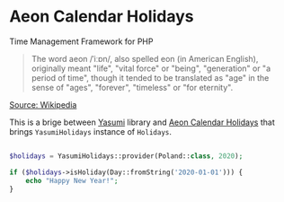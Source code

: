 # Aeon Calendar Holidays 

Time Management Framework for PHP

> The word aeon /ˈiːɒn/, also spelled eon (in American English), originally meant "life", "vital force" or "being", 
> "generation" or "a period of time", though it tended to be translated as "age" in the sense of "ages", "forever", 
> "timeless" or "for eternity".

[Source: Wikipedia](https://en.wikipedia.org/wiki/Aeon) 

This is a brige between [Yasumi](https://yasumi.dev) library and [Aeon Calendar Holidays](https://github.com/aeon-php/calendar-holidays)
that brings `YasumiHolidays` instance of `Holidays`.


```php

$holidays = YasumiHolidays::provider(Poland::class, 2020);

if ($holidays->isHoliday(Day::fromString('2020-01-01'))) {
    echo "Happy New Year!";
}
```

  